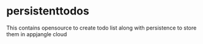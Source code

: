 persistenttodos
===============

This contains opensource to create todo list along with persistence to store them in appjangle cloud

